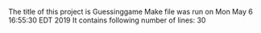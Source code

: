 The title of this project is Guessinggame
Make file was run on Mon May  6 16:55:30 EDT 2019
It contains following number of lines:
30

